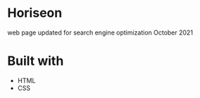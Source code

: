 # Horiseon
web page updated for search engine optimization October 2021

# Built with 
* HTML
* CSS

